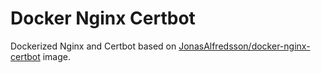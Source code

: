 # Docker Nginx Certbot

Dockerized Nginx and Certbot based on [JonasAlfredsson/docker-nginx-certbot](https://github.com/JonasAlfredsson/docker-nginx-certbot) image. 
